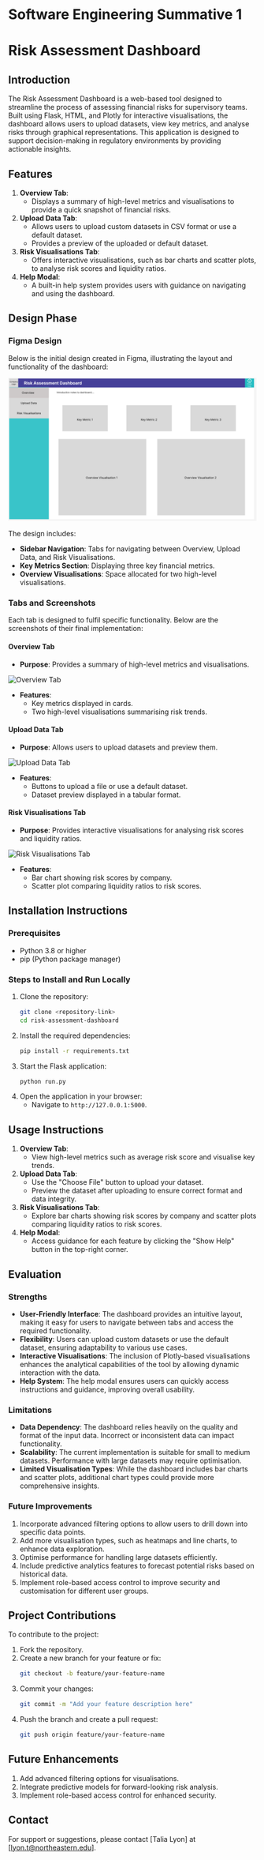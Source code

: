 # Software Engineering Summative 1

# Risk Assessment Dashboard

## Introduction
The Risk Assessment Dashboard is a web-based tool designed to streamline the process of assessing financial risks for supervisory teams. Built using Flask, HTML, and Plotly for interactive visualisations, the dashboard allows users to upload datasets, view key metrics, and analyse risks through graphical representations. This application is designed to support decision-making in regulatory environments by providing actionable insights.

## Features
1. **Overview Tab**:
   - Displays a summary of high-level metrics and visualisations to provide a quick snapshot of financial risks.
2. **Upload Data Tab**:
   - Allows users to upload custom datasets in CSV format or use a default dataset.
   - Provides a preview of the uploaded or default dataset.
3. **Risk Visualisations Tab**:
   - Offers interactive visualisations, such as bar charts and scatter plots, to analyse risk scores and liquidity ratios.
4. **Help Modal**:
   - A built-in help system provides users with guidance on navigating and using the dashboard.

## Design Phase
### Figma Design
Below is the initial design created in Figma, illustrating the layout and functionality of the dashboard:

![Figma Design](images/figma-1.png)

The design includes:
- **Sidebar Navigation**: Tabs for navigating between Overview, Upload Data, and Risk Visualisations.
- **Key Metrics Section**: Displaying three key financial metrics.
- **Overview Visualisations**: Space allocated for two high-level visualisations.

### Tabs and Screenshots
Each tab is designed to fulfil specific functionality. Below are the screenshots of their final implementation:

#### Overview Tab
- **Purpose**: Provides a summary of high-level metrics and visualisations.

![Overview Tab](path_to_overview_tab_image)

- **Features**:
  - Key metrics displayed in cards.
  - Two high-level visualisations summarising risk trends.

#### Upload Data Tab
- **Purpose**: Allows users to upload datasets and preview them.

![Upload Data Tab](path_to_upload_data_tab_image)

- **Features**:
  - Buttons to upload a file or use a default dataset.
  - Dataset preview displayed in a tabular format.

#### Risk Visualisations Tab
- **Purpose**: Provides interactive visualisations for analysing risk scores and liquidity ratios.

![Risk Visualisations Tab](path_to_risk_visualisations_tab_image)

- **Features**:
  - Bar chart showing risk scores by company.
  - Scatter plot comparing liquidity ratios to risk scores.

## Installation Instructions
### Prerequisites
- Python 3.8 or higher
- pip (Python package manager)

### Steps to Install and Run Locally
1. Clone the repository:
   ```bash
   git clone <repository-link>
   cd risk-assessment-dashboard
   ```
2. Install the required dependencies:
   ```bash
   pip install -r requirements.txt
   ```
3. Start the Flask application:
   ```bash
   python run.py
   ```
4. Open the application in your browser:
   - Navigate to `http://127.0.0.1:5000`.

## Usage Instructions
1. **Overview Tab**:
   - View high-level metrics such as average risk score and visualise key trends.
2. **Upload Data Tab**:
   - Use the "Choose File" button to upload your dataset.
   - Preview the dataset after uploading to ensure correct format and data integrity.
3. **Risk Visualisations Tab**:
   - Explore bar charts showing risk scores by company and scatter plots comparing liquidity ratios to risk scores.
4. **Help Modal**:
   - Access guidance for each feature by clicking the "Show Help" button in the top-right corner.

## Evaluation
### Strengths
- **User-Friendly Interface**: The dashboard provides an intuitive layout, making it easy for users to navigate between tabs and access the required functionality.
- **Flexibility**: Users can upload custom datasets or use the default dataset, ensuring adaptability to various use cases.
- **Interactive Visualisations**: The inclusion of Plotly-based visualisations enhances the analytical capabilities of the tool by allowing dynamic interaction with the data.
- **Help System**: The help modal ensures users can quickly access instructions and guidance, improving overall usability.

### Limitations
- **Data Dependency**: The dashboard relies heavily on the quality and format of the input data. Incorrect or inconsistent data can impact functionality.
- **Scalability**: The current implementation is suitable for small to medium datasets. Performance with large datasets may require optimisation.
- **Limited Visualisation Types**: While the dashboard includes bar charts and scatter plots, additional chart types could provide more comprehensive insights.

### Future Improvements
1. Incorporate advanced filtering options to allow users to drill down into specific data points.
2. Add more visualisation types, such as heatmaps and line charts, to enhance data exploration.
3. Optimise performance for handling large datasets efficiently.
4. Include predictive analytics features to forecast potential risks based on historical data.
5. Implement role-based access control to improve security and customisation for different user groups.

## Project Contributions
To contribute to the project:
1. Fork the repository.
2. Create a new branch for your feature or fix:
   ```bash
   git checkout -b feature/your-feature-name
   ```
3. Commit your changes:
   ```bash
   git commit -m "Add your feature description here"
   ```
4. Push the branch and create a pull request:
   ```bash
   git push origin feature/your-feature-name
   ```

## Future Enhancements
1. Add advanced filtering options for visualisations.
2. Integrate predictive models for forward-looking risk analysis.
3. Implement role-based access control for enhanced security.

## Contact
For support or suggestions, please contact [Talia Lyon] at [lyon.t@northeastern.edu].


